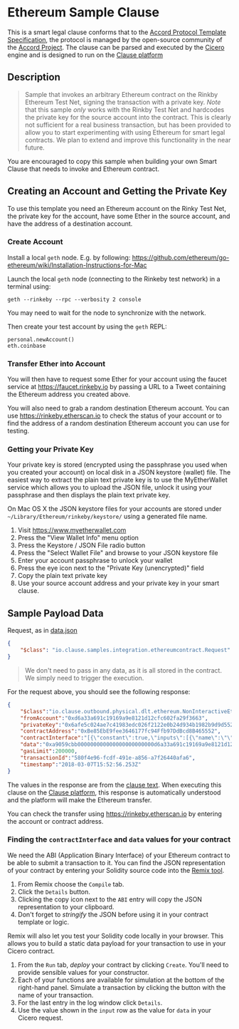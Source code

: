 
# Ethereum Sample Clause

This is a smart legal clause conforms that to the [Accord Protocol Template Specification](https://docs.google.com/document/d/1UacA_r2KGcBA2D4voDgGE8jqid-Uh4Dt09AE-shBKR0), the protocol is managed by the open-source community of the [Accord Project](https://accordproject.org). The clause can be parsed and executed by the [Cicero](https://github.com/accordproject/cicero) engine and is designed to run on the [Clause platform](https://clause.io)

## Description

> Sample that invokes an arbitrary Ethereum contract on the Rinkby Ethereum Test Net, signing the transaction with a private key. *Note* that this sample *only* works with the Rinkby Test Net and hardcodes the private key for the source account into the contract. This is clearly not sufficient for a real business transaction, but has been provided to allow you to start experimenting with using Ethereum for smart legal contracts. We plan to extend and improve this functionality in the near future.

You are encouraged to copy this sample when building your own Smart Clause that needs to invoke and Ethereum contract.

## Creating an Account and Getting the Private Key

To use this template you need an Ethereum account on the Rinky Test Net, the private key for the account, have some Ether in the source account, and have the address of a destination account.

### Create Account

Install a local `geth` node. E.g. by following: https://github.com/ethereum/go-ethereum/wiki/Installation-Instructions-for-Mac

Launch the local `geth` node (connecting to the Rinkeby test network) in a terminal using:

```
geth --rinkeby --rpc --verbosity 2 console
```

You may need to wait for the node to synchronize with the network.

Then create your test account by using the `geth` REPL:

```
personal.newAccount()
eth.coinbase
```

### Transfer Ether into Account

You will then have to request some Ether for your account using the faucet service at https://faucet.rinkeby.io by passing a URL to a Tweet containing the Ethereum address you created above.

You will also need to grab a random destination Ethereum account. You can use https://rinkeby.etherscan.io to check the status of your account or to find the address of a random destination Ethereum account you can use for testing.

### Getting your Private Key

Your private key is stored (encrypted using the passphrase you used when you created your account) on local disk in a JSON keystore (wallet) file. The easiest way to extract the plain text private key is to use the MyEtherWallet service which allows you to upload the JSON file, unlock it using your passphrase and then displays the plain text private key.

On Mac OS X the JSON keystore files for your accounts are stored under `~/Library/Ethereum/rinkeby/keystore/` using a generated file name.

1. Visit https://www.myetherwallet.com
2. Press the "View Wallet Info" menu option
3. Press the Keystore / JSON File radio button
4. Press the "Select Wallet File" and browse to your JSON keystore file
5. Enter your account passphrase to unlock your wallet
6. Press the eye icon next to the "Private Key (unencrypted)" field
7. Copy the plain text private key
8. Use your source account address and your private key in your smart clause.

## Sample Payload Data

Request, as in [data.json](https://github.com/accordproject/cicero-template-library/blob/master/integration-ethereumcontract/data.json)
```json
{
    "$class": "io.clause.samples.integration.ethereumcontract.Request"
}
```
> We don't need to pass in any data, as it is all stored in the contract. We simply need to trigger the execution.

For the request above, you should see the following response:
```json
{
    "$class":"io.clause.outbound.physical.dlt.ethereum.NonInteractiveEthereumTransaction",
    "fromAccount":"0xd6a33a691c19169a9e8121d12cfc602fa29f3663",
    "privateKey":"0x6afe5c024ae7c41983edc026f2122e0b24d934b1982b9d9d552fbb224286bfdc",
    "contractAddress":"0xBe85EbE9fee3646177fc94Ffb97DdBcd8B465552",
    "contractInterface":"[{\"constant\":true,\"inputs\":[{\"name\":\"\",\"type\":\"address\"}],\"name\":\"balances\",\"outputs\":[{\"name\":\"\",\"type\":\"uint256\"}],\"payable\":false,\"stateMutability\":\"view\",\"type\":\"function\"},{\"constant\":false,\"inputs\":[{\"name\":\"_to\",\"type\":\"address\"},{\"name\":\"_amount\",\"type\":\"uint256\"}],\"name\":\"transfer\",\"outputs\":[],\"payable\":false,\"stateMutability\":\"nonpayable\",\"type\":\"function\"},{\"inputs\":[],\"payable\":false,\"stateMutability\":\"nonpayable\",\"type\":\"constructor\"}]",
    "data":"0xa9059cbb000000000000000000000000d6a33a691c19169a9e8121d12cfc602fa29f36630000000000000000000000000000000000000000000000000000000000000064",
    "gasLimit":200000,
    "transactionId":"580f4e96-fcdf-491e-a856-a7f26440afa6",
    "timestamp":"2018-03-07T15:52:56.253Z"
}
```
The values in the response are from the [clause text](sample.txt). When executing this clause on the [Clause platform](https://clause.io), this response is automatically understood and the platform will make the Ethereum transfer.

You can check the transfer using https://rinkeby.etherscan.io by entering the account or contract address.

### Finding the `contractInterface` and `data` values for your contract

We need the ABI (Application Binary Interface) of your Ethereum contract to be able to submit a transaction to it. You can find the JSON representation of your contract by entering your Solidity source code into the [Remix tool](http://remix.ethereum.org/).

1. From Remix choose the `Compile` tab.
2. Click the `Details` button.
3. Clicking the copy icon next to the `ABI` entry will copy the JSON representation to your clipboard.
4. Don't forget to *stringify* the JSON before using it in your contract template or logic.

Remix will also let you test your Solidity code locally in your browser. This allows you to build a static data payload for your transaction to use in your Cicero contract.

1. From the `Run` tab, *deploy* your contract by clicking `Create`. You'll need to provide sensible values for your constructor.
2. Each of your functions are available for simulation at the bottom of the right-hand panel. Simulate a transaction by clicking the button with the name of your transaction.
3. For the last entry in the log window click `Details`.
4. Use the value shown in the `input` row as the value for `data` in your Cicero request.

